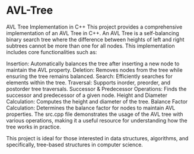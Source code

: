 # AVL-Tree
AVL Tree Implementation in C++
This project provides a comprehensive implementation of an AVL Tree in C++. An AVL Tree is a self-balancing binary search tree where the difference between heights of left and right subtrees cannot be more than one for all nodes. This implementation includes core functionalities such as:

Insertion: Automatically balances the tree after inserting a new node to maintain the AVL property.
Deletion: Removes nodes from the tree while ensuring the tree remains balanced.
Search: Efficiently searches for elements within the tree.
Traversal: Supports inorder, preorder, and postorder tree traversals.
Successor & Predecessor Operations: Finds the successor and predecessor of a given node.
Height and Diameter Calculation: Computes the height and diameter of the tree.
Balance Factor Calculation: Determines the balance factor for nodes to maintain AVL properties.
The src.cpp file demonstrates the usage of the AVL tree with various operations, making it a useful resource for understanding how the tree works in practice.

This project is ideal for those interested in data structures, algorithms, and specifically, tree-based structures in computer science.
